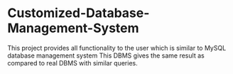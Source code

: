 # Customized-Database-Management-System
This project provides all functionality to the user which is similar to MySQL database management system This DBMS gives the same result as compared to real DBMS with similar queries.
